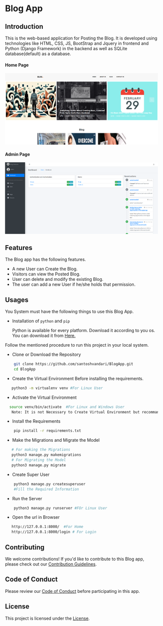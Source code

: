 # Blog App
## Introduction
This is the web-based application for Posting the Blog. It is developed using technologies like HTML, CSS, JS, BootStrap and Jquery in frontend and Python (Django Framework) in the backend as well as SQLite database(default) as a database.

#### Home Page 
![Home Page](/img/home.png)

#### Admin Page 
![Admin Page](/img/admin.png)

## Features
The Blog app has the following features.
 - A new User can Create the Blog.
 - Visitors can view the Posted Blog.
 - User can delete and modify the existing Blog.
 - The user can add a new User if he/she holds that permission.

## Usages
You System must have the following things to use this Blog App.
 - Installation of `python` and  `pip`

    Python is available for every platform. Download it according to you os. You can download it from [Here.](https://www.python.org/downloads/)


Follow the mentioned procedure to run this project in your local system.
 - Clone or Download the Repository
```bash
    git clone https://github.com/santoshvandari/BlogApp.git 
    cd BlogApp
```
 - Create the Virtual Environment Before installing the requirements. 
 ```Bash
    python3 -m virtualenv venv #For Linux User
 ```
  - Activate the Virtual Environment
  ```bash
    source venv/bin/activate  #For Linux and Windows User
     Note: It is not Necessary to Create Virtual Environment but recommanded.
  ``` 
 - Install the Requirements
```bash
    pip install -r requirements.txt
```
 - Make the Migrations and Migrate the Model
 ```bash
    # For making the Migrations
    python3 manage.py makemigrations
    # For Migrating the Model 
    python3 manage.py migrate
```
 - Create Super User
```bash 
    python3 manage.py createsuperuser
    #Fill the Required Information
```
 - Run the Server
```bash
    python3 manage.py runserver #FOr Linux User
```
 - Open the url in Browser
 ```bash
    http://127.0.0.1:8000/  #For Home
    http://127.0.0.1:8000/login # For Login
 ```

## Contributing
We welcome contributions! If you'd like to contribute to this Blog app, please check out our [Contribution Guidelines](Contribution.md).

## Code of Conduct
Please review our [Code of Conduct](CodeOfConduct.md) before participating in this app.

## License
This project is licensed under the [License](LICENSE).
